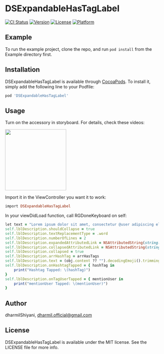 # DSExpandableHasTagLabel

[![CI Status](https://img.shields.io/travis/dharmilShiyani/DSExpandableHasTagLabel.svg?style=flat)](https://travis-ci.org/dharmilShiyani/DSExpandableHasTagLabel)
[![Version](https://img.shields.io/cocoapods/v/DSExpandableHasTagLabel.svg?style=flat)](https://cocoapods.org/pods/DSExpandableHasTagLabel)
[![License](https://img.shields.io/cocoapods/l/DSExpandableHasTagLabel.svg?style=flat)](https://cocoapods.org/pods/DSExpandableHasTagLabel)
[![Platform](https://img.shields.io/cocoapods/p/DSExpandableHasTagLabel.svg?style=flat)](https://cocoapods.org/pods/DSExpandableHasTagLabel)

## Example

To run the example project, clone the repo, and run `pod install` from the Example directory first.

<!--## Requirements-->

## Installation

DSExpandableHasTagLabel is available through [CocoaPods](https://cocoapods.org). To install
it, simply add the following line to your Podfile:

```ruby
pod 'DSExpandableHasTagLabel'
```
## Usage

Turn on the accessory in storyboard. For details, check these videos:

<a href="https://www.youtube.com/playlist?list=PLSyUY9cUrmozWHqIRZ1UULgcdl2SAJCY2"><img src="images/rgdk-yt.png" height="200"></a>

Import it in the ViewController you want it to work:

```ruby
import DSExpandableHasTagLabel
```
In your viewDidLoad function, call RGDoneKeyboard on self:

```ruby
let text = "Lorem ipsum dolor sit amet, consectetur @user adipiscing elit. #Innovation et lorem @urna, sed vehicula leo. Ut fermentum massa justo sit amet risus. Etiam porta sem malesuada magna mollis euismod. Donec id elit non mi"
self.lblDescription.shouldCollapse = true
self.lblDescription.textReplacementType = .word
self.lblDescription.numberOfLines = 2
self.lblDescription.expandedAttributedLink = NSAttributedString(string: "Read Less", attributes: [NSAttributedString.Key.font : UIFont.systemFont(ofSize: 16.0, weight: .semibold)])
self.lblDescription.collapsedAttributedLink = NSAttributedString(string: "Read More", attributes: [NSAttributedString.Key.font : UIFont.systemFont(ofSize: 16.0, weight: .semibold)])
self.lblDescription.collapsed = true
self.lblDescription.arrHashTag = arrHasTags
self.lblDescription.text = (obj.content ?? "").decodingEmoji().trimmingCharacters(in: .whitespacesAndNewlines)
self.lblDescription.onHashtagTapped = { hashTag in
    print("Hashtag Tapped: \(hashTag)")
}
self.lblDescription.onTagUserTapped = { mentionUser in
    print("mentionUser Tapped: \(mentionUser)")
}
```

## Author

dharmilShiyani, dharmil.official@gmail.com

## License

DSExpandableHasTagLabel is available under the MIT license. See the LICENSE file for more info.
